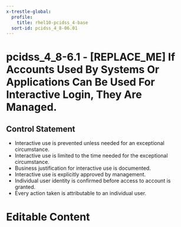 ```yaml
---
x-trestle-global:
  profile:
    title: rhel10-pcidss_4-base
  sort-id: pcidss_4_8-06.01
---
```


# pcidss_4_8-6.1 - \[REPLACE_ME\] If Accounts Used By Systems Or Applications Can Be Used For Interactive Login, They Are Managed.

## Control Statement

- Interactive use is prevented unless needed for an exceptional circumstance.
- Interactive use is limited to the time needed for the exceptional circumstance.
- Business justification for interactive use is documented.
- Interactive use is explicitly approved by management.
- Individual user identity is confirmed before access to account is granted.
- Every action taken is attributable to an individual user.

# Editable Content

<!-- Make additions and edits below -->
<!-- The above represents the contents of the control as received by the profile, prior to additions. -->
<!-- If the profile makes additions to the control, they will appear below. -->
<!-- The above markdown may not be edited but you may edit the content below, and/or introduce new additions to be made by the profile. -->
<!-- If there is a yaml header at the top, parameter values may be edited. Use --set-parameters to incorporate the changes during assembly. -->
<!-- The content here will then replace what is in the profile for this control, after running profile-assemble. -->
<!-- The current profile has no added parts for this control, but you may add new ones here. -->
<!-- Each addition must have a heading either of the form ## Control my_addition_name -->
<!-- or ## Part a. (where the a. refers to one of the control statement labels.) -->
<!-- "## Control" parts are new parts added after the statement part. -->
<!-- "## Part" parts are new parts added into the top-level statement part with that label. -->
<!-- Subparts may be added with nested hash levels of the form ### My Subpart Name -->
<!-- underneath the parent ## Control or ## Part being added -->
<!-- See https://oscal-compass.github.io/compliance-trestle/tutorials/ssp_profile_catalog_authoring/ssp_profile_catalog_authoring for guidance. -->
